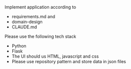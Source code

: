 Implement application according to 
- requirements.md and 
- domain-design
- CLAUDE.md

Please use the following tech stack
- Python
- Flask
- The UI should us HTML, javascript and css
- Please use repository pattern and store data in json files